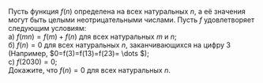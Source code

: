 Пусть функция $f(n)$ определена на всех натуральных $n$, а её значения могут быть целыми неотрицательными числами. 
Пусть $f$ удовлетворяет следующим условиям:
<br/>
а)  $f(mn) = f(m) + f(n)$ для всех натуральных $m$ и $n$;
<br/>
б)  $f(n) = 0$ для всех натуральных $n$, заканчивающихся на цифру 3 (Например, $0=f(3)=f(13)=f(23)= \dots  $);
<br/>
с) $f(2030)=0$;
<br/>
Докажите, что $f(n)=0$ для всех натуральных $n$.